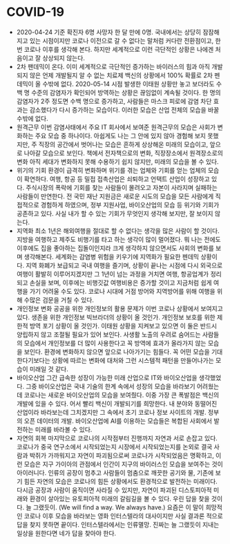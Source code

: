 # COVID-19

<!--
description = 정리자료
tag = think, future
-->

- 2020-04-24 기준 확진자 6명 사망자 한 달 만에 0명. 국내에서는 상당히 잠잠해지고 있는 시점이지만 코로나 이전으로 갈 수 없다는 말처럼 커다란 전환점이고, 한 번 코로나 이후를 생각해 본다. 하지만 세계적으로 이런 극단적인 상황은 나에겐 처음이고 잘 상상되지 않는다.
- 2차 팬데믹이 온다.
이미 세계적으로 극단적인 증가하는 바이러스의 힘과 아직 개발되지 않은 언제 개발될지 알 수 없는 치료제 백신의 상황에서 100% 확률로 2차 펜데믹이 올 수밖에 없다. 2020-05-14 시점 발생한 이태원 상황만 놓고 보더라도 수백 명 수준의 감염자가 확인되어 방역하는 상황은 끊임없이 계속될 것이다. 한 명의 감염자가 2주 정도면 수백 명으로 증가하고, 사람들은 마스크 피로에 감염 차단 효과는 감소했다가 다시 증가하는 모습이다. 이러한 모습은 산업 전체의 모습을 바꿀 수밖에 없다.
- 원격근무
이번 감염사태에서 주요 IT 회사에서 보여준 원격근무의 모습은 사회가 변화하는 주요 모습 중 하나이다. 아쉽게도 나는 그 안에 있지 않아 경험해 보지 못했지만, 주 직장의 공간에서 벗어나는 모습은 흔하게 상상해온 미래의 모습이고, 앞으로 나아갈 모습으로 보인다. 책에서 전자책으로의 변화, 직장장소에서 원격장소로의 변화 아직 세대가 변화하지 못해 수용하기 쉽지 않지만, 미래의 모습을 볼 수 있다.
- 위기의 기회
환경이 급격히 변화하며 위기를 겪는 업체와 기회를 얻는 업체의 모습이 확연하다. 여행, 항공 등 밀접 접촉산업은 쇠퇴하고 언택트 산업이 성장하고 있다. 주식시장의 폭락에 기회를 찾는 사람들이 몰려오고 자본이 사라지며 실패하는 사람들이 만연한다. 전 국민 재난 지원금은 새로운 시도의 모습을 모든 사람에게 직접적으로 경험하게 하였으며, 정부 지원사업, 바이오산업의 모습 등 위기와 기회가 공존하고 있다. 사실 내가 할 수 있는 기회가 무엇인지 생각해 보지만, 잘 보이지 않는다.
- 지역화
최소 1년은 해외여행을 절대로 할 수 없다는 생각을 많은 사람이 할 것이다. 지방을 여행하고 제주도 비행기를 타고 하는 생각이 많이 멀어졌다. 뭐 나는 전에도 이후에도 집을 좋아하는 집돌이인지라 크게 생각하지 않으면서도 사회의 변화를 보며 생각해본다. 세계화는 감염병 위험을 키우기에 지역화가 필요한 펜데믹 상황이다. 지역 화폐가 보급되고 국내 여행을 즐기며, 상황이 끝나는 시점에 다시 외국으로 여행이 활발히 이루어지겠지만 그 1년이 넘는 과정을 거치면 여행, 항공업계가 정리되고 손실을 보며, 이후에는 비행깃값 여행비용은 증가할 것이고 지금처럼 쉽게 여행을 가기 어려울 수도 있다. 코로나 시대에 거점 방어와 지역방어를 위해 여행을 위해 수많은 검문을 거칠 수 있다.
- 개인정보 변화
공공을 위한 개인정보의 활용 문제가 이번 코로나 상황에서 보여지고 있다. 생존을 위한 개인정보 빅브라더의 상황이 올 것인가. 개인정보 보호를 위한 제한적 방역 포기 상황이 올 것인가. 이태원 상황을 지켜보고 있으면 이 둘은 반드시 양립하지 않고 조절될 필요가 있어 보인다. 사생활 노출의 우려로 숨어드는 사람들의 모습에서 개인정보를 더 많이 사용한다고 꼭 방역에 효과가 올라가지 않는 모습을 보인다. 환경에 변화하지 않으면 앞으로 나아가기는 힘들다. 꼭 어떤 모습을 기대한다기보다는 상황에 따르는 변화에 대처와 그런 시스템적 패턴을 만들어나가는 모습이 미래일 것 같다.
- 바이오산업
그간 급속한 성장이 가능한 미래 산업으로 IT와 바이오산업을 생각했었다. 그중 바이오산업은 국내 기술의 한계 속에서 성장의 모습을 바라보기 어려웠는데 코로나는 새로운 바이오산업의 모습을 보여줬다. 이중 가장 큰 폭발점은 백신의 개발에 있을 수 있다. 어서 빨리 백신이 개발되기를 희망한다. 내 분야와 동떨어진 산업이라 바라보는데 그치겠지만 그 속에서 초기 코로나 정보 사이트의 개발. 정부의 오픈 데이터의 개발. 바이오산업에 AI를 이용하는 모습들은 복합된 사회에서 발전하는 미래를 바라볼 수 있다.
- 자연의 회복
마지막으로 코로나의 시작점부터 진행까지 자연과 서로 손잡고 있다. 코로나가 중국 연구소에서 시작되었는지 시장에서 시작되었는지를 논외로 결국 사람과 박쥐가 가까워지고 자연이 파괴됨으로써 코로나가 시작되었음은 명확하고, 이런 모습은 지구 가이아의 관점에서 인간이 지구의 바이러스인 모습을 보여주는 것이 아이러니다. 인류의 공장이 멈추고 사람들이 멈춤으로 깨끗한 공기와 물, 기존에 보기 힘든 자연의 모습은 코로나의 힘든 상황에서도 환경적으로 발전하는 미래이다. 다시금 공장과 사람이 움직이면 사라질 수 있지만, 자연이 파괴된 디스토피아적 미래와 환경이 살아있는 유토피아적 미래의 갈림길을 볼 수 있다.
우린 답을 찾을 것이다. 늘 그랬듯이. (We will find a way. We always have.) 요즘은 이 말이 희망적인 코로나 이후 모습을 바라보는 영화 인터스텔라의 대사이지만 사실 결과론 적으로 답을 찾지 못하면 끝이다. 인터스텔라에서는 인류멸망. 진짜는 늘 그랬듯이 지내는 일상을 원한다면 네가 답을 찾아야 한다.
